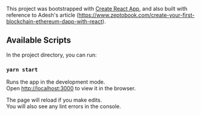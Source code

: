 This project was bootstrapped with [Create React App](https://github.com/facebook/create-react-app), and also built with reference to Adesh's article (https://www.zeptobook.com/create-your-first-blockchain-ethereum-dapp-with-react).

## Available Scripts

In the project directory, you can run:

### `yarn start`

Runs the app in the development mode.<br />
Open [http://localhost:3000](http://localhost:3000) to view it in the browser.

The page will reload if you make edits.<br />
You will also see any lint errors in the console.
